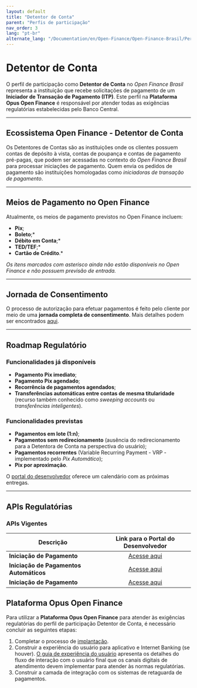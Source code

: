 ```yaml
---
layout: default
title: "Detentor de Conta"
parent: "Perfis de participação"
nav_order: 3
lang: "pt-br"
alternate_lang: "/Documentation/en/Open-Finance/Open-Finance-Brasil/PerfisOFB/OFB-Detentor/"
---
```


# Detentor de Conta

O perfil de participação como **Detentor de Conta** no *Open Finance Brasil* representa a instituição que recebe solicitações de pagamento de um **Iniciador de Transação de Pagamento (ITP)**. Este perfil na **Plataforma Opus Open Finance** é responsável por atender todas as exigências regulatórias estabelecidas pelo Banco Central.

---

## Ecossistema Open Finance - Detentor de Conta

Os Detentores de Contas são as instituições onde os clientes possuem contas de depósito à vista, contas de poupança e contas de pagamento pré-pagas, que podem ser acessadas no contexto do *Open Finance Brasil* para processar iniciações de pagamento. Quem envia os pedidos de pagamento são instituições homologadas como *iniciadoras de transação de pagamento*.

---

## Meios de Pagamento no Open Finance

Atualmente, os meios de pagamento previstos no Open Finance incluem:

- **Pix**;
- **Boleto**;*
- **Débito em Conta**;*
- **TED/TEF**;*
- **Cartão de Crédito**.*

*Os itens marcados com asterisco ainda não estão disponíveis no Open Finance e não possuem previsão de entrada.*

---

## Jornada de Consentimento

O processo de autorização para efetuar pagamentos é feito pelo cliente por meio de uma **jornada completa de consentimento**. Mais detalhes podem ser encontrados [aqui](../JornadaConsentimento/OFB-JornadaConsentimento.html).

---

## Roadmap Regulatório

### Funcionalidades já disponíveis

- **Pagamento Pix imediato**;
- **Pagamento Pix agendado**;
- **Recorrência de pagamentos agendados**;
- **Transferências automáticas entre contas de mesma titularidade** (recurso também conhecido como *sweeping accounts* ou *transferências inteligentes*).

### Funcionalidades previstas

- **Pagamentos em lote (1:n)**;
- **Pagamentos sem redirecionamento** (ausência do redirecionamento para a Detentora de Conta na perspectiva do usuário);
- **Pagamentos recorrentes** (Variable Recurring Payment - VRP - implementado pelo *Pix Automático*);
- **Pix por aproximação**.

O [portal do desenvolvedor](https://openfinancebrasil.atlassian.net/wiki/spaces/DraftOF/calendars) oferece um calendário com as próximas entregas.

---

## APIs Regulatórias

### APIs Vigentes

|**Descrição**                     | **Link para o Portal do Desenvolvedor**                           |
|----------------------------------|:-------------------------------------------------------------------:|
|**Iniciação de Pagamento**        |[Acesse aqui](https://openfinancebrasil.atlassian.net/wiki/spaces/OF/pages/17375943/SV+API+-+Pagamentos) |
|**Iniciação de Pagamentos Automáticos**        |[Acesse aqui](https://openfinancebrasil.atlassian.net/wiki/spaces/OF/pages/198410569/SV+API+-+Pagamentos+Autom+ticos) |
|**Iniciação de Pagamento**        |[Acesse aqui](https://openfinancebrasil.atlassian.net/wiki/spaces/OF/pages/141557761/SV+API+-+Pagamentos+sem+Redirecionamento) |

## Plataforma Opus Open Finance

Para utilizar a **Plataforma Opus Open Finance** para atender às exigências regulatórias do perfil de participação Detentor de Conta, é necessário concluir as seguintes etapas:

1. Completar o processo de [implantação](../../Plataforma-OpusOpenFinance/Implantação/OOF-Implantação.html).
2. Construir a experiência do usuário para aplicativo e Internet Banking (se houver). [O guia de experiência do usuário](https://openfinancebrasil.atlassian.net/wiki/spaces/OF/pages/17378535/Guia+de+Experi+ncia+do+Usu+rio) apresenta os detalhes do fluxo de interação com  o usuário final que os canais digitais de atendimento devem implementar para atender às normas regulatórias.
3. Construir a camada de integração com os sistemas de retaguarda de pagamentos.
